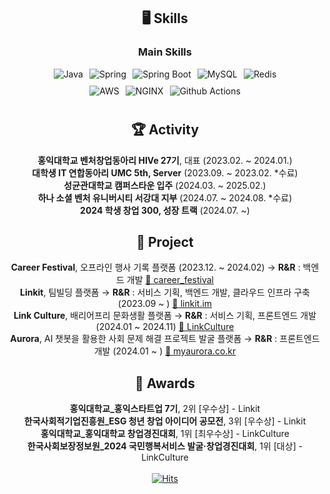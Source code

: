 <div align="center">
  
  ## 🖥️ Skills

  ### Main Skills
  <div style="display: flex; justify-content: center; flex-direction: column; align-items: center;">
      <div style="display: flex; align-items: center; gap: 10px; margin-bottom: 10px;">
          <img alt="Java" src="https://img.shields.io/badge/Java-F78740?style=for-the-badge&logo=OpenJDK&logoColor=white"/>
          <img alt="Spring" src="https://img.shields.io/badge/Spring-6DB33FF?style=for-the-badge&logo=Spring&logoColor=white"/>
          <img alt="Spring Boot" src="https://img.shields.io/badge/Spring Boot-6DB33F?&style=for-the-badge&logo=springboot&logoColor=white"/>
          <img alt="MySQL" src="https://img.shields.io/badge/MySQL-4479A1?&style=for-the-badge&logo=MySQL&logoColor=white"/>
          <img alt="Redis" src="https://img.shields.io/badge/Redis-FF4438?&style=for-the-badge&logo=Redis&logoColor=white"/>
      </div>
      <div style="display: flex; align-items: center; gap: 10px; margin-bottom: 10px;">
          <img alt="AWS" src="https://img.shields.io/badge/AWS-232F3E?&style=for-the-badge&logo=Amazon Web Services&logoColor=white"/>
          <img alt="NGINX" src="https://img.shields.io/badge/NGINX-009639?&style=for-the-badge&logo=NGINX&logoColor=white"/>
          <img alt="Github Actions" src="https://img.shields.io/badge/Github Actions-2088FF?&style=for-the-badge&logo=Github Actions&logoColor=white"/>
      </div>
  </div>

  ## 🏆 Activity
  **홍익대학교 벤처창업동아리 HIVe 27기**, 대표 (2023.02. ~ 2024.01.) <br/>
  **대학생 IT 연합동아리 UMC 5th, Server** (2023.09. ~ 2023.02. *수료) <br/>
  **성균관대학교 캠퍼스타운 입주** (2024.03. ~ 2025.02.) <br/>
  **하나 소셜 벤처 유니버시티 서강대 지부** (2024.07. ~ 2024.08. *수료) <br/>
  **2024 학생 창업 300, 성장 트랙** (2024.07. ~) <br/>

  ## 🚀 Project
  **Career Festival**, 오프라인 행사 기록 플랫폼 (2023.12. ~ 2024.02)  → **R&R** : 백엔드 개발 [🔗 career_festival](https://github.com/oznchex/Career-Festival-Server) <br/>
  **Linkit**, 팀빌딩 플랫폼 → **R&R** : 서비스 기획, 백엔드 개발, 클라우드 인프라 구축 (2023.09 ~ ) [🔗 linkit.im](https://linkit.im/) <br/>
  **Link Culture**, 배리어프리 문화생활 플랫폼 → **R&R** : 서비스 기획, 프론트엔드 개발 (2024.01 ~ 2024.11) [🔗 LinkCulture](https://github.com/oznchex/linkculture-web-2) <br/>
  **Aurora**, AI 챗봇을 활용한 사회 문제 해결 프로젝트 발굴 플랫폼 → **R&R** : 프론트엔드 개발 (2024.01 ~ ) [🔗 myaurora.co.kr](https://myaurora.co.kr/) <br/>

  ## 🏅 Awards
  **홍익대학교_홍익스타트업 7기**, 2위 [우수상] - Linkit <br/>
  **한국사회적기업진흥원_ESG 청년 창업 아이디어 공모전**, 3위 [우수상] - Linkit <br/>
  **홍익대학교_홍익대학교 창업경진대회**, 1위 [최우수상] - LinkCulture <br/>
  **한국사회보장정보원_2024 국민행복서비스 발굴·창업경진대회**, 1위 [대상] - LinkCulture <br/>
  <br/>
[![Hits](https://hits.seeyoufarm.com/api/count/incr/badge.svg?url=https%3A%2F%2Fgithub.com%2Foznchex&count_bg=%232563EB&title_bg=%233AEBB6&icon=&icon_color=%23FC1D1D&title=hits&edge_flat=false)](https://hits.seeyoufarm.com)
</div>

